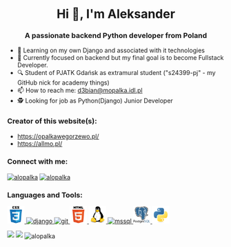 <h1 align="center">Hi 👋, I'm Aleksander</h1>
<h3 align="center">A passionate backend Python developer from Poland</h3>

- 🔭 Learning on my own Django and associated with it technologies
- 🌱 Currently focused on backend but my final goal is to become Fullstack Developer.
- 🔍 Student of PJATK Gdańsk as extramural student ("s24399-pj" - my GitHub nick for academy things)
- 📫 How to reach me: d3bian@mopalka.idl.pl
- 🕵️ Looking for job as Python(Django) Junior Developer

### Creator of this website(s):

- https://opalkawegorzewo.pl/
- https://allmo.pl/

<h3 align="left">Connect with me:</h3>
<p align="left">
<a href="https://linkedin.com/in/alopalka" target="blank"><img align="center" src="https://raw.githubusercontent.com/rahuldkjain/github-profile-readme-generator/master/src/images/icons/Social/linked-in-alt.svg" alt="alopalka" height="30" width="40" /></a>
<a href="https://fb.com/alopalka" target="blank"><img align="center" src="https://raw.githubusercontent.com/rahuldkjain/github-profile-readme-generator/master/src/images/icons/Social/facebook.svg" alt="alopalka" height="30" width="40" /></a>
</p>

<h3 align="left">Languages and Tools:</h3>
<p align="left"> <a href="https://www.w3schools.com/css/" target="_blank" rel="noreferrer"> <img src="https://raw.githubusercontent.com/devicons/devicon/master/icons/css3/css3-original-wordmark.svg" alt="css3" width="40" height="40"/> </a> <a href="https://www.djangoproject.com/" target="_blank" rel="noreferrer"> <img src="https://cdn.worldvectorlogo.com/logos/django.svg" alt="django" width="40" height="40"/> </a> <a href="https://git-scm.com/" target="_blank" rel="noreferrer"> <img src="https://www.vectorlogo.zone/logos/git-scm/git-scm-icon.svg" alt="git" width="40" height="40"/> </a> <a href="https://www.w3.org/html/" target="_blank" rel="noreferrer"> <img src="https://raw.githubusercontent.com/devicons/devicon/master/icons/html5/html5-original-wordmark.svg" alt="html5" width="40" height="40"/> </a> <a href="https://www.linux.org/" target="_blank" rel="noreferrer"> <img src="https://raw.githubusercontent.com/devicons/devicon/master/icons/linux/linux-original.svg" alt="linux" width="40" height="40"/> </a> <a href="https://www.microsoft.com/en-us/sql-server" target="_blank" rel="noreferrer"> <img src="https://www.svgrepo.com/show/303229/microsoft-sql-server-logo.svg" alt="mssql" width="40" height="40"/> </a> <a href="https://www.postgresql.org" target="_blank" rel="noreferrer"> <img src="https://raw.githubusercontent.com/devicons/devicon/master/icons/postgresql/postgresql-original-wordmark.svg" alt="postgresql" width="40" height="40"/> </a> <a href="https://www.python.org" target="_blank" rel="noreferrer"> <img src="https://raw.githubusercontent.com/devicons/devicon/master/icons/python/python-original.svg" alt="python" width="40" height="40"/> </a> </p>

<img src="https://github-readme-stats.vercel.app/api/top-langs/?username=alopalka&theme=github_dark&count_private=false&layout=compact">
<img src="https://github-readme-stats.vercel.app/api?username=alopalka&count_private=false&show_icons=true&theme=github_dark">
<img align="center" src="https://github-readme-streak-stats.herokuapp.com/?user=alopalka&theme=dark" alt="alopalka" />
